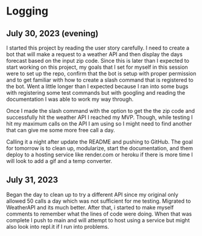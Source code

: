 # Logging

## July 30, 2023 (evening)

I started this project by reading the user story carefully. I need to create a bot that will make a request to a weather API and then display the days forecast based on the input zip code. Since this is later than I expected to start working on this project, my goals that I set for myself in this session were to set up the repo, confirm that the bot is setup with proper permission and to get familiar with how to create a slash command that is registered to the bot. Went a little longer than I expected because I ran into some bugs with registering some test commands but with googling and reading the documentation I was able to work my way through.

Once I made the slash command with the option to get the the zip code and successfully hit the weather API I reached my MVP. Though, while testing I hit my maximum calls on the API I am using so I might need to find another that can give me some more free call a day.

Calling it a night after update the README and pushing to GitHub. The goal for tomorrow is to clean up, modularize, start the documentation, and them deploy to a hosting service like render.com or heroku if there is more time I will look to add a gif and a temp converter.

## July 31, 2023

Began the day to clean up to try a different API since my original only allowed 50 calls a day which was not sufficient for me testing. Migrated to WeatherAPI and its much better. After that, i started to make myself comments to remember what the lines of code were doing. When that was complete I push to main and will attempt to host using a service but might also look into repl.it if I run into problems.
